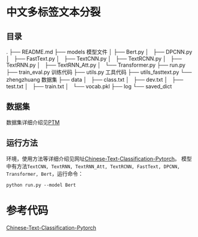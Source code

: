 # 中文多标签文本分裂

## 目录
.
├── README.md
├── models             模型文件
│   ├── Bert.py
│   ├── DPCNN.py
│   ├── FastText.py
│   ├── TextCNN.py
│   ├── TextRCNN.py
│   ├── TextRNN.py
│   ├── TextRNN_Att.py
│   └── Transformer.py
├── run.py
├── train_eval.py      训练代码
├── utils.py           工具代码
├── utils_fasttext.py 
└── zhengzhuang        数据集
    ├── data
    │   ├── class.txt
    │   ├── dev.txt
    │   ├── test.txt
    │   ├── train.txt
    │   └── vocab.pkl
    ├── log
    └── saved_dict

## 数据集

数据集详细介绍见[PTM](https://github.com/yao8839836/PTM)

## 运行方法

环境，使用方法等详细介绍见网址[Chinese-Text-Classification-Pytorch](https://github.com/649453932/Chinese-Text-Classification-Pytorch)。
模型中有方法`TextCNN, TextRNN, TextRNN_Att, TextRCNN, FastText, DPCNN, Transformer, Bert`，运行命令：
```
python run.py --model Bert
```

# 参考代码
[Chinese-Text-Classification-Pytorch](https://github.com/649453932/Chinese-Text-Classification-Pytorch)
